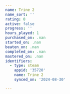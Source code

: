 ```yaml
---
name: Trine 2
name_sort: ''
rating: 0
active: false
progress: ''
hours_played: 1
purchased_on: .nan
started_on: .nan
beaten_on: .nan
completed_on: .nan
mastered_on: .nan
identifiers:
  - type: steam
    appid: '35720'
    name: Trine 2
    synced_on: '2024-08-30'

---
```

